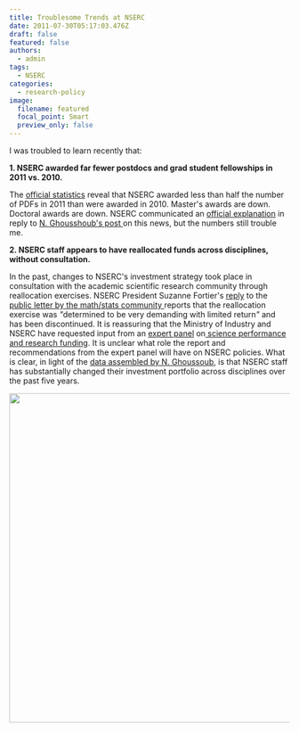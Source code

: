 ```yaml
---
title: Troublesome Trends at NSERC
date: 2011-07-30T05:17:03.476Z
draft: false
featured: false
authors:
  - admin
tags:
  - NSERC
categories:
  - research-policy
image:
  filename: featured
  focal_point: Smart
  preview_only: false
---
```


I was troubled to learn recently that:

<strong>1. NSERC awarded far fewer postdocs and grad student fellowships in 2011 vs. 2010.</strong>

The <a href="http://www.nserc-crsng.gc.ca/NSERC-CRSNG/FundingDecisions-DecisionsFinancement/ScholarshipsAndFellowships-ConcoursDeBourses/index_eng.asp?Year=2011">official statistics</a> reveal that NSERC awarded less than half the number of PDFs in 2011 than were awarded in 2010. Master's awards are down. Doctoral awards are down. NSERC communicated an <a href="http://nghoussoub.com/2011/07/26/nserc-explains-the-drop-in-2011-cgs-pgs-and-pdf-numbers/">official explanation</a> in reply to <a href="http://nghoussoub.com/2011/07/20/nsercs-scholarships-and-fellowships-policy-shift-or-collateral-damage/">N. Ghousshoub's post </a>on this news, but the numbers still trouble me.

<strong>2. NSERC staff appears to have reallocated funds across disciplines, without consultation.</strong>

In the past, changes to NSERC's investment strategy  took place in consultation with the academic scientific research community through reallocation exercises. NSERC President Suzanne Fortier's <a href="https://nmlc.math.ca/blogs/NSERC_Liaison_Committee/s-fortier-reply-2/">reply</a><em> </em> to the <a href="https://nmlc.math.ca/blogs/NSERC_Liaison_Committee/">public letter by the math/stats community </a>reports that the reallocation exercise was <em>"</em>determined to be very demanding with limited return<em>" </em>and has been discontinued. It is reassuring that the Ministry of Industry and NSERC have requested input from an <a href="http://www.scienceadvice.ca/en/assessments/in-progress/science-performance/expert-panel.aspx">expert panel</a> on<a href="http://www.scienceadvice.ca/en/assessments/in-progress/science-performance.aspx"> science performance and research funding</a>. It is unclear what role the report and recommendations from the expert panel will have on NSERC policies. What is clear, in light of the <a href="http://nghoussoub.com/2011/07/28/the-decline-in-discovery-grants-budgets-also-begs-for-an-explanation/">data assembled by N. Ghoussoub</a>, is that NSERC staff has substantially changed their investment portfolio across disciplines over the past five years.

<a href="http://blog.math.toronto.edu/colliand/files/2011/07/fybcto.jpeg"><img class="size-large wp-image-384 alignleft" src="http://blog.math.toronto.edu/colliand/files/2011/07/fybcto-1024x844.jpg" alt="" width="717" height="591" /></a>

&nbsp;

&nbsp;